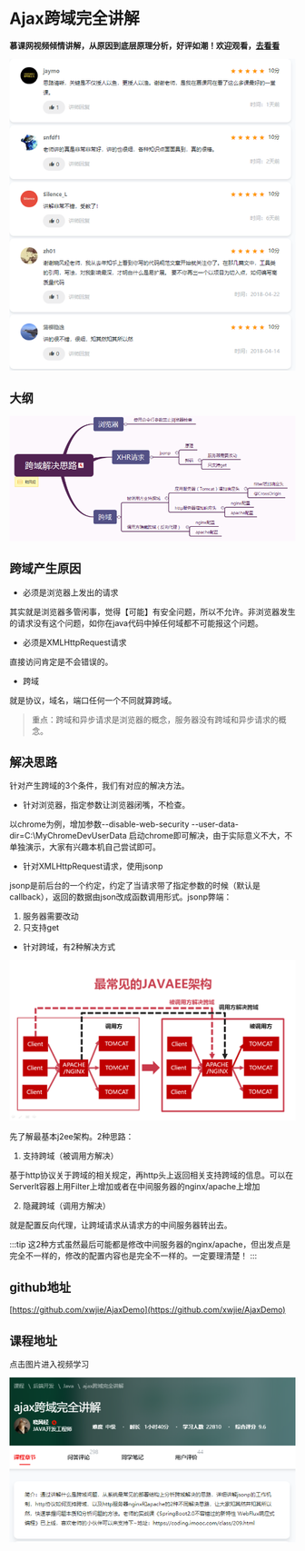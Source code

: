 # Ajax跨域完全讲解

**慕课网视频倾情讲解，从原因到底层原理分析，好评如潮！欢迎观看，[去看看](https://www.imooc.com/learn/947)**



[![评价](./images/imooc.png)](https://www.imooc.com/learn/947)

## 大纲

![大纲](./images/all.png)


## 跨域产生原因
* 必须是浏览器上发出的请求

其实就是浏览器多管闲事，觉得【可能】有安全问题，所以不允许。非浏览器发生的请求没有这个问题，如你在java代码中掉任何域都不可能报这个问题。

* 必须是XMLHttpRequest请求

直接访问肯定是不会错误的。

* 跨域

就是协议，域名，端口任何一个不同就算跨域。

> 重点：跨域和异步请求是浏览器的概念，服务器没有跨域和异步请求的概念。

## 解决思路
针对产生跨域的3个条件，我们有对应的解决方法。

* 针对浏览器，指定参数让浏览器闭嘴，不检查。

以chrome为例，增加参数--disable-web-security --user-data-dir=C:\MyChromeDevUserData 启动chrome即可解决，由于实际意义不大，不单独演示，大家有兴趣本机自己尝试即可。

* 针对XMLHttpRequest请求，使用jsonp

jsonp是前后台的一个约定，约定了当请求带了指定参数的时候（默认是callback），返回的数据由json改成函数调用形式。jsonp弊端：
1. 服务器需要改动
2. 只支持get

* 针对跨域，有2种解决方式


![j2ee架构](./images/j2ee.png)

先了解最基本j2ee架构。2种思路：

1. 支持跨域（被调用方解决）

基于http协议关于跨域的相关规定，再http头上返回相关支持跨域的信息。可以在Serverlt容器上用Filter上增加或者在中间服务器的nginx/apache上增加

2. 隐藏跨域（调用方解决）

就是配置反向代理，让跨域请求从请求方的中间服务器转出去。

:::tip
这2种方式虽然最后可能都是修改中间服务器的nginx/apache，但出发点是完全不一样的，修改的配置内容也是完全不一样的。一定要理清楚！
:::

## github地址

[https://github.com/xwjie/AjaxDemo](https://github.com/xwjie/AjaxDemo)

## 课程地址

点击图片进入视频学习

[![](./images/imooc2.png)](https://www.imooc.com/learn/947)